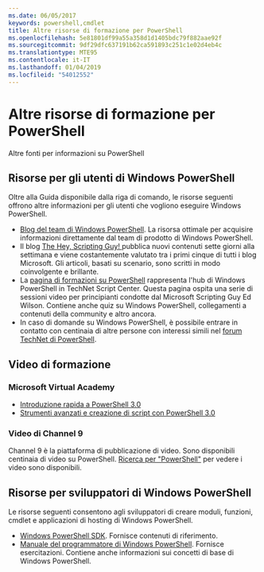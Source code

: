 ```yaml
---
ms.date: 06/05/2017
keywords: powershell,cmdlet
title: Altre risorse di formazione per PowerShell
ms.openlocfilehash: 5e81801df99a55a358d1d1405bdc79f882aae92f
ms.sourcegitcommit: 9df29dfc637191b62ca591893c251c1e02d4eb4c
ms.translationtype: MTE95
ms.contentlocale: it-IT
ms.lasthandoff: 01/04/2019
ms.locfileid: "54012552"
---
```

# <a name="more-powershell-learning"></a>Altre risorse di formazione per PowerShell

Altre fonti per informazioni su PowerShell

## <a name="resources-for-windows-powershell-users"></a>Risorse per gli utenti di Windows PowerShell

Oltre alla Guida disponibile dalla riga di comando, le risorse seguenti offrono altre informazioni per gli utenti che vogliono eseguire Windows PowerShell.

- [Blog del team di Windows PowerShell](https://blogs.msdn.microsoft.com/powershell/). La risorsa ottimale per acquisire informazioni direttamente dal team di prodotto di Windows PowerShell.
- Il blog [The Hey, Scripting Guy! ](https://blogs.technet.microsoft.com/heyscriptingguy/) pubblica nuovi contenuti sette giorni alla settimana e viene costantemente valutato tra i primi cinque di tutti i blog Microsoft. Gli articoli, basati su scenario, sono scritti in modo coinvolgente e brillante.
- La [pagina di formazioni su PowerShell](https://blogs.technet.microsoft.com/heyscriptingguy/2015/01/04/weekend-scripter-the-best-ways-to-learn-powershell/) rappresenta l'hub di Windows PowerShell in TechNet Script Center. Questa pagina ospita una serie di sessioni video per principianti condotte dal Microsoft Scripting Guy Ed Wilson. Contiene anche quiz su Windows PowerShell, collegamenti a contenuti della community e altro ancora.
- In caso di domande su Windows PowerShell, è possibile entrare in contatto con centinaia di altre persone con interessi simili nel [forum TechNet di PowerShell](https://social.technet.microsoft.com/Forums/home?forum=winserverpowershell).

## <a name="video-training"></a>Video di formazione

### <a name="microsoft-virtual-academy"></a>Microsoft Virtual Academy

- [Introduzione rapida a PowerShell 3.0](https://mva.microsoft.com/en-US/training-courses/getting-started-with-powershell-30-jump-start-8276)
- [Strumenti avanzati e creazione di script con PowerShell 3.0](https://mva.microsoft.com/en-US/training-courses/advanced-tools-scripting-with-powershell-30-jump-start-8277)

### <a name="channel-9-videos"></a>Video di Channel 9

Channel 9 è la piattaforma di pubblicazione di video. Sono disponibili centinaia di video su PowerShell. [Ricerca per "PowerShell"](https://channel9.msdn.com/Search?term=PowerShell&sortBy=top-rated) per vedere i video sono disponibili.

## <a name="resources-for-windows-powershell-developers"></a>Risorse per sviluppatori di Windows PowerShell

Le risorse seguenti consentono agli sviluppatori di creare moduli, funzioni, cmdlet e applicazioni di hosting di Windows PowerShell.

- [Windows PowerShell SDK](https://go.microsoft.com/fwlink/p/?LinkID=89595). Fornisce contenuti di riferimento.
- [Manuale del programmatore di Windows PowerShell](https://go.microsoft.com/fwlink/p/?LinkID=89596). Fornisce esercitazioni. Contiene anche informazioni sui concetti di base di Windows PowerShell.
